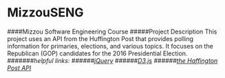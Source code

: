 # MizzouSENG
####Mizzou Software Engineering Course
#####Project Description
This	project	uses an	API	from	the	Huffington	Post	that	provides	polling	information	for	
primaries,	elections,	and	various	topics.	It	focuses	on	the	Republican	(GOP)	candidates	for	the	
2016	Presidential	Election.
#######*helpful links: 
######[jQuery](http://jquery.com/) 
######[D3.js](http://d3js.org/)
######[the Haffington Post API](http://elections.huffingtonpost.com/pollster/api)*
